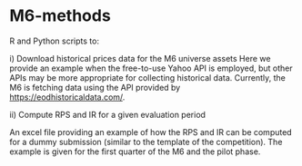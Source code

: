 # M6-methods

R and Python scripts to:

i) Download historical prices data for the M6 universe assets 
Here we provide an example when the free-to-use Yahoo API is employed, but other APIs may be more appropriate for collecting historical data. 
Currently, the M6 is fetching data using the API provided by https://eodhistoricaldata.com/.

ii) Compute RPS and IR for a given evaluation period

An excel file providing an example of how the RPS and IR can be computed for a dummy submission (similar to the template of the competition). 
The example is given for the first quarter of the M6 and the pilot phase.
